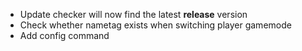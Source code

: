 - Update checker will now find the latest **release** version
- Check whether nametag exists when switching player gamemode
- Add config command